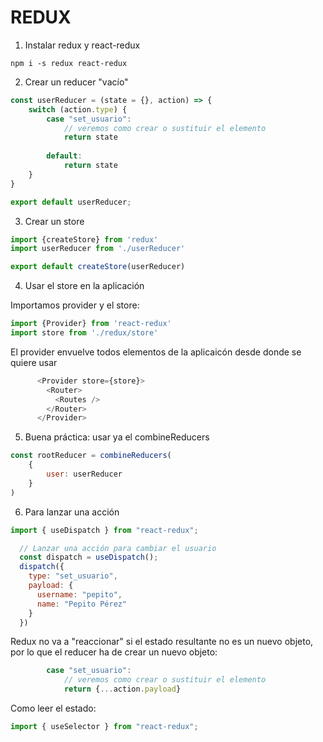 # REDUX

1. Instalar redux y react-redux

`npm i -s redux react-redux`

2. Crear un reducer "vacío"

```javascript
const userReducer = (state = {}, action) => {
    switch (action.type) {
        case "set_usuario":
            // veremos como crear o sustituir el elemento
            return state
    
        default:
            return state
    }
}

export default userReducer;
```

3. Crear un store

```javascript
import {createStore} from 'redux'
import userReducer from './userReducer'

export default createStore(userReducer)
```

4. Usar el store en la aplicación
   
Importamos provider y el store:
```javascript
import {Provider} from 'react-redux'
import store from './redux/store'
```

El provider envuelve todos elementos de la aplicaicón desde donde se quiere usar
```javascript
      <Provider store={store}>
        <Router>
          <Routes />
        </Router>
      </Provider>
```

5. Buena práctica: usar ya el combineReducers

```javascript
const rootReducer = combineReducers(
    {
        user: userReducer
    }
)
```

6. Para lanzar una acción

```javascript
import { useDispatch } from "react-redux";
``` 

```javascript
  // Lanzar una acción para cambiar el usuario
  const dispatch = useDispatch();
  dispatch({
    type: "set_usuario",
    payload: {
      username: "pepito",
      name: "Pepito Pérez"
    }
  })
  ```


Redux no va a "reaccionar" si el estado resultante no es un nuevo objeto, por lo que el reducer ha de crear un nuevo objeto:

```javascript
        case "set_usuario":
            // veremos como crear o sustituir el elemento
            return {...action.payload}
```


Como leer el estado:

```javascript
import { useSelector } from "react-redux";
```

```javascript

    


